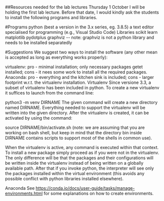 ##Resources needed for the lab lectures
Thursday 1 October I will be holding the first lab lecture. Before that date, I would kindly ask the students to install the following programs and libraries.

#Programs
python (best a version in the 3.x series, eg. 3.8.5)
a text editor specialised for programming (e.g., Visual Studio Code)
Libraries
scikit learn
matplotlib
pydotplus
graphviz -- note: graphviz is not a python library and needs to be installed separatedly

#Suggestions
We suggest two ways to install the software (any other mean is accepted as long as everything works properly):

virtualenv: pro - minimal installation; only necessary packages getet installed; cons - it nees some work to install all the required packages.
Anaconda: pro - everything and the kitchen sink is included; cons - larger footprint w.r.t. the virtualenv installation.
Virtualenv
Since versione 3.3, a subset of virtualenv has been included in python. To create a new virtualenv it suffices to launch from the command line:

   python3 -m venv DIRNAME
The given command will create a new directory named DIRNAME. Everything needed to support the virtualenv will be written into the given directory. After the virtualenv is created, it can be activated by using the command:

   source DIRNAME/bin/activate.sh
(note: we are assuming that you are working on bash shell, but keep in mind that the directory bin inside DIRNAME contains scripts to support most of the shells in common use).

When the virtualenv is active, any command is executed within that context. To install a new package simply proceed as if you were not in the virtualenv. The only difference will be that the packages and their configurations will be written inside the virtualenv instead of being written on a globally available path. After that if you invoke python, the interpreter will see only the packages installed within the virtual environment (this avoids any possible conflict with python libraries installed elsewhere).

Anaconda
See https://conda.io/docs/user-guide/tasks/manage-environments.html for some explanations on how to create environments.